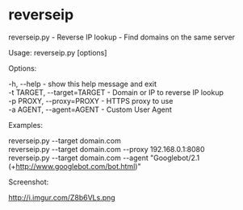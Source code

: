reverseip
=========

reverseip.py - Reverse IP lookup - Find domains on the same server

Usage: reverseip.py [options]

Options:  

  -h, --help                  - show this help message and exit  
  -t TARGET, --target=TARGET  - Domain or IP to reverse IP lookup  
  -p PROXY, --proxy=PROXY     - HTTPS proxy to use  
  -a AGENT, --agent=AGENT     - Custom User Agent  

Examples:  

reverseip.py --target domain.com  
reverseip.py --target domain.com --proxy 192.168.0.1:8080  
reverseip.py --target domain.com --agent "Googlebot/2.1 (+http://www.googlebot.com/bot.html)"  
                        


Screenshot:

http://i.imgur.com/Z8b6VLs.png
